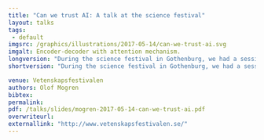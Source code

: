 ```yaml
---
title: "Can we trust AI: A talk at the science festival"
layout: talks
tags:
 - default
imgsrc: /graphics/illustrations/2017-05-14/can-we-trust-ai.svg
imgalt: Encoder-decoder with attention mechanism.
longversion: "During the science festival in Gothenburg, we had a session discussing artificial intelligence. The theme for the whole festival was &ldquo;trust&rdquo;, so we naturally named our session &ldquo;Can we trust AI&rdquo;. I gave an introduction, and shared my view of some of the recent progress that has been made in AI and machine learning, and then we had four other speakers giving their views of current state of the art. Finally, I chaired a discussion session that was much appreciated with the audience. The room was filled, and many people came up to us afterwards and kept the discussion going. The other speakers were Annika Larsson from Autoliv, Ola Gustavsson from Dagens Nyheter, and Hans Salomonsson from Data Intelligence Sweden AB."
shortversion: "During the science festival in Gothenburg, we had a session discussing artificial intelligence. The theme for the whole festival was &ldquo;trust&rdquo;, so we naturally named our session &ldquo;Can we trust AI&rdquo;. I gave an introduction, and shared my view of some of the recent progress that has been made in AI and machine learning, and then we had four other speakers giving their views of current state of the art. Finally, I chaired a discussion session that was much appreciated with the audience. The room was filled, and many people came up to us afterwards and kept the discussion going. The other speakers were Annika Larsson from Autoliv, Ola Gustavsson from Dagens Nyheter, and Hans Salomonsson from Data Intelligence Sweden AB."

venue: Vetenskapsfestivalen
authors: Olof Mogren
bibtex: 
permalink:
pdf: /talks/slides/mogren-2017-05-14-can-we-trust-ai.pdf
overwriteurl: 
externallink: "http://www.vetenskapsfestivalen.se/"
---
```


